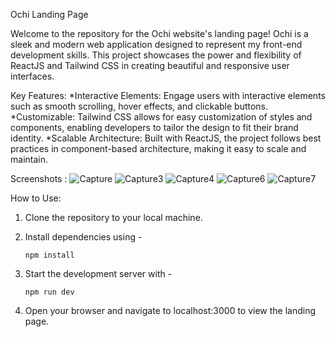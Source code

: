 Ochi Landing Page

Welcome to the repository for the Ochi website's landing page! Ochi is a sleek and modern web application designed to represent my front-end development skills. This project showcases the power and flexibility of ReactJS and Tailwind CSS in creating beautiful and responsive user interfaces.

Key Features:
*Interactive Elements: Engage users with interactive elements such as smooth scrolling, hover effects, and clickable buttons.
*Customizable: Tailwind CSS allows for easy customization of styles and components, enabling developers to tailor the design to fit their brand identity.
*Scalable Architecture: Built with ReactJS, the project follows best practices in component-based architecture, making it easy to scale and maintain.

  Screenshots :
![Capture](https://github.com/digvijay164/web-ochi-ReactJS/assets/127867298/decedc84-9e6a-4074-95c4-f47fbfe2fff6)
![Capture3](https://github.com/digvijay164/web-ochi-ReactJS/assets/127867298/a6539343-d4cf-4426-8301-3c6cc40aba6e)
![Capture4](https://github.com/digvijay164/web-ochi-ReactJS/assets/127867298/988856bb-73a5-4718-8ec2-81186ba0aa7e)
![Capture6](https://github.com/digvijay164/web-ochi-ReactJS/assets/127867298/22d3d9a2-010b-4730-9505-86c5e160c46f)
![Capture7](https://github.com/digvijay164/web-ochi-ReactJS/assets/127867298/d8a138a4-921d-4744-bd4e-13c975d38ae8)

How to Use:
1. Clone the repository to your local machine.
2. Install dependencies using -
   
       npm install          
4. Start the development server with -

       npm run dev
6. Open your browser and navigate to localhost:3000 to view the landing page.

